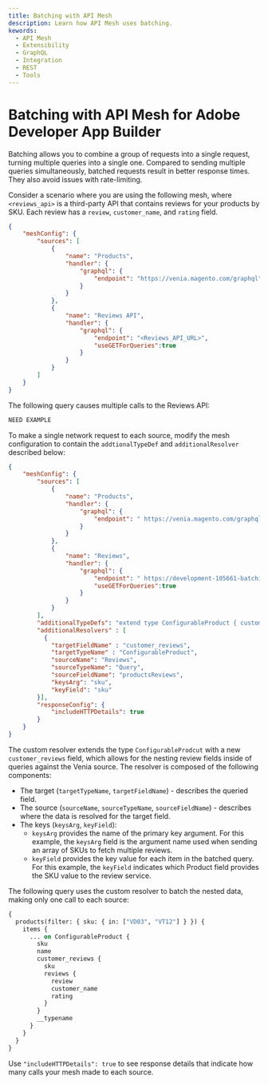 ```yaml
---
title: Batching with API Mesh
description: Learn how API Mesh uses batching. 
kewords:
  - API Mesh
  - Extensibility
  - GraphQL
  - Integration
  - REST
  - Tools
---
```


# Batching with API Mesh for Adobe Developer App Builder

Batching allows you to combine a group of requests into a single request, turning multiple queries into a single one. Compared to sending multiple queries simultaneously, batched requests result in better response times. They also avoid issues with rate-limiting.

Consider a scenario where you are using the following mesh, where `<reviews_api>` is a third-party API that contains reviews for your products by SKU. Each review has a `review`, `customer_name`, and `rating` field.

```json
{
    "meshConfig": {
        "sources": [
            {
                "name": "Products",
                "handler": {
                    "graphql": {
                        "endpoint": "https://venia.magento.com/graphql"
                    }
                }
            },
            {
                "name": "Reviews API",
                "handler": {
                    "graphql": {
                        "endpoint": "<Reviews_API_URL>",
                        "useGETForQueries":true
                    }
                }
            }
        ]
    }
}
```

The following query causes multiple calls to the Reviews API:

```graphql
NEED EXAMPLE
```

To make a single network request to each source, modify the mesh configuration to contain the `addtionalTypeDef` and `additionalResolver` described below:

```json
{
    "meshConfig": {
        "sources": [
            {
                "name": "Products",
                "handler": {
                    "graphql": {
                        "endpoint": " https://venia.magento.com/graphql"
                    }
                }
            },
            {
                "name": "Reviews",
                "handler": {
                    "graphql": {
                        "endpoint": " https://development-105661-batching-stage.adobeioruntime.net/api/v1/web/io-graphql/graphql",
                        "useGETForQueries":true
                    }
                }
            }
        ],
        "additionalTypeDefs": "extend type ConfigurableProduct { customer_reviews: productReviewslist} " ,
        "additionalResolvers" : [
          {
            "targetFieldName" : "customer_reviews",
            "targetTypeName" : "ConfigurableProduct",
            "sourceName": "Reviews",
            "sourceTypeName": "Query",
            "sourceFieldName": "productsReviews",
            "keysArg": "sku",
            "keyField": "sku"
        }],
        "responseConfig": {
            "includeHTTPDetails": true
        }
    }
}
```

The custom resolver extends the type `ConfigurableProdcut` with a new `customer_reviews` field, which allows for the nesting review fields inside of queries against the Venia source. The resolver is composed of the following components:

- The target (`targetTypeName`, `targetFieldName`) - describes the queried field.
- The source (`sourceName`, `sourceTypeName`, `sourceFieldName`) - describes where the data is resolved for the target field.
- The keys (`keysArg`, `keyField`):
  - `keysArg` provides the name of the primary key argument. For this example, the `keysArg` field is the argument name used when sending an array of SKUs to fetch multiple reviews.
  - `keyField` provides the key value for each item in the batched query. For this example, the `keyField` indicates which Product field provides the SKU value to the review service.

The following query uses the custom resolver to batch the nested data, making only one call to each source:

```graphql
{
  products(filter: { sku: { in: ["VD03", "VT12"] } }) {
    items {
      ... on ConfigurableProduct {
        sku
        name
        customer_reviews {
          sku
          reviews {
            review
            customer_name
            rating
          }
        }
        __typename
      }
    }
  }
}
```

<InlineAlert variant="info" slots="text"/>

Use `"includeHTTPDetails": true` to see response details that indicate how many calls your mesh made to each source.

